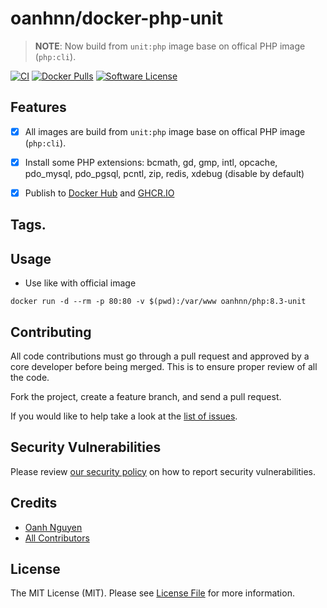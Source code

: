 # oanhnn/docker-php-unit

> **NOTE**: Now build from `unit:php` image base on offical PHP image (`php:cli`).

[![CI](https://github.com/oanhnn/docker-php-unit/actions/workflows/ci.yml/badge.svg)](https://github.com/oanhnn/docker-php-unit/actions/workflows/ci.yml)
[![Docker Pulls](https://img.shields.io/docker/pulls/oanhnn/php)](https://hub.docker.com/r/oanhnn/php)
[![Software License](https://img.shields.io/github/license/oanhnn/docker-php-unit.svg)](LICENSE.md)

## Features

- [x] All images are build from `unit:php` image base on offical PHP image (`php:cli`).
- [x] Install some PHP extensions: bcmath, gd, gmp, intl, opcache, pdo_mysql, pdo_pgsql, pcntl, zip, redis, xdebug (disable by default)
- [x] Publish to [Docker Hub](https://hub.docker.com/r/oanhnn/php) and [GHCR.IO](https://github.com/oanhnn/docker-php/pkgs/container/php)


## Tags.




## Usage

- Use like with official image

```
docker run -d --rm -p 80:80 -v $(pwd):/var/www oanhnn/php:8.3-unit
```

## Contributing

All code contributions must go through a pull request and approved by a core developer before being merged. 
This is to ensure proper review of all the code.

Fork the project, create a feature branch, and send a pull request.

If you would like to help take a look at the [list of issues](https://github.com/oanhnn/docker-php-unit/issues).

## Security Vulnerabilities

Please review [our security policy](../../security/policy) on how to report security vulnerabilities.

## Credits

- [Oanh Nguyen](https://github.com/oanhnn)
- [All Contributors](../../contributors)

## License

The MIT License (MIT). Please see [License File](LICENSE.md) for more information.
